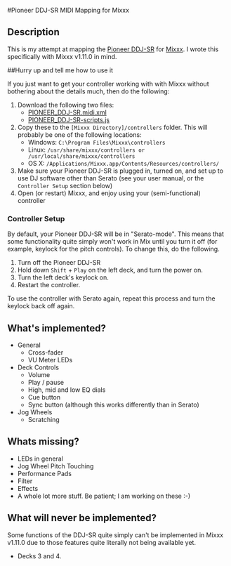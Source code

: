 #Pioneer DDJ-SR MIDI Mapping for Mixxx

## Description 

This is my attempt at mapping the [Pioneer DDJ-SR](http://pioneerdj.com/english/products/controller/ddj-sr.html) for [Mixxx](http://www.mixxx.org/). I wrote this specifically with Mixxx v1.11.0 in mind.

##Hurry up and tell me how to use it

If you just want to get your controller working with with Mixxx without bothering about the details much, then do the following:

1. Download the following two files:
    - [PIONEER_DDJ-SR.midi.xml](https://github.com/hrudham/Mixxx-Pioneer-DDJ-SR/blob/master/PIONEER_DDJ-SR.midi.xml)
    - [PIONEER_DDJ-SR-scripts.js](https://github.com/hrudham/Mixxx-Pioneer-DDJ-SR/blob/master/PIONEER_DDJ-SR-scripts.js)
2. Copy these to the `[Mixxx Directory]/controllers` folder. This will probably be one of the following locations:
    - Windows: `C:\Program Files\Mixxx\controllers`
    - Linux: `/usr/share/mixxx/controllers or /usr/local/share/mixxx/controllers`
    - OS X: `/Applications/Mixxx.app/Contents/Resources/controllers/`
3. Make sure your Pioneer DDJ-SR is plugged in, turned on, and set up to use DJ software other than Serato (see your user manual, or the `Controller Setup` section below)
4. Open (or restart) Mixxx, and enjoy using your (semi-functional) controller

### Controller Setup

By default, your Pioneer DDJ-SR will be in "Serato-mode". This means that some functionality quite simply won't work in Mix until you turn it off (for example, keylock for the pitch controls). To change this, do the following.

1. Turn off the Pioneer DDJ-SR
2. Hold down `Shift` + `Play` on the left deck, and turn the power on.
3. Turn the left deck's keylock on.
4. Restart the controller.
	
To use the controller with Serato again, repeat this process and turn the keylock back off again. 

## What's implemented?

- General
    - Cross-fader
	- VU Meter LEDs
- Deck Controls
    - Volume
    - Play / pause
	- High, mid and low EQ dials
	- Cue button
	- Sync button (although this works differently than in Serato)
- Jog Wheels
    - Scratching

## Whats missing?

- LEDs in general
- Jog Wheel Pitch Touching
- Performance Pads
- Filter
- Effects
- A whole lot more stuff. Be patient; I am working on these :-)

## What will never be implemented?

Some functions of the DDJ-SR quite simply can't be implemented in Mixxx v1.11.0 due to those features quite literally not being available yet.

- Decks 3 and 4.
